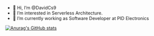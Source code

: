 - 👋 Hi, I’m @DavidCs9
- 👀 I’m interested in Serverless Architecture.
- 🌱 I’m currently working as Software Developer at PID Electronics
  
[![Anurag's GitHub stats](https://github-readme-stats.vercel.app/api?username=DavidCs9&show_icons=true&theme=radical&rank_icon=github)](https://github.com/DavidCs9)

<!---
DavidCs9/DavidCs9 is a ✨ special ✨ repository because its `README.md` (this file) appears on your GitHub profile.
You can click the Preview link to take a look at your changes.
--->
